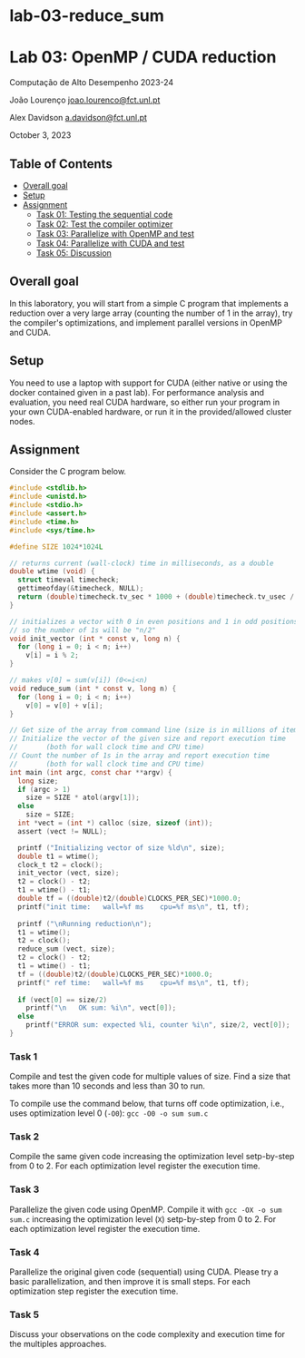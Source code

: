 # lab-03-reduce_sum

# Lab 03: OpenMP / CUDA reduction <!-- omit in toc -->

Computação de Alto Desempenho 2023-24

João Lourenço <joao.lourenco@fct.unl.pt>

Alex Davidson <a.davidson@fct.unl.pt>

October 3, 2023

<!-- ## Assignment link --> <!-- omit in toc -->

<!-- ### <https://classroom.github.com/a/Yk3GawQV> -->

## Table of Contents <!-- omit in toc -->

- [Overall goal](#overall-goal)
- [Setup](#setup)
- [Assignment](#assignment)
  - [Task 01: Testing the sequential code](#task-01)
  - [Task 02: Test the compiler optimizer](#task-02)
  - [Task 03: Parallelize with OpenMP and test](#task-03)
  - [Task 04: Parallelize with CUDA and test](#task-04)
  - [Task 05: Discussion](#task-05)


## Overall goal

In this laboratory, you will start from a simple C program that implements a reduction over a very large array (counting the number of 1 in the array), try the compiler's optimizations, and implement parallel versions in OpenMP and CUDA.

## Setup

You need to use a laptop with support for CUDA (either native or using the docker contained given in a past lab).  For performance analysis and evaluation, you need real CUDA hardware, so either run your program in your own CUDA-enabled hardware, or run it in the provided/allowed cluster nodes.

## Assignment

Consider the C program below.

```c
#include <stdlib.h>
#include <unistd.h>
#include <stdio.h>
#include <assert.h>
#include <time.h>
#include <sys/time.h>

#define SIZE 1024*1024L

// returns current (wall-clock) time in milliseconds, as a double
double wtime (void) {
  struct timeval timecheck;
  gettimeofday(&timecheck, NULL);
  return (double)timecheck.tv_sec * 1000 + (double)timecheck.tv_usec / 1000;
}

// initializes a vector with 0 in even positions and 1 in odd positions
// so the number of 1s will be "n/2"
void init_vector (int * const v, long n) {
  for (long i = 0; i < n; i++)
    v[i] = i % 2;
}

// makes v[0] = sum(v[i]) (0<=i<n)
void reduce_sum (int * const v, long n) {
  for (long i = 0; i < n; i++)
    v[0] = v[0] + v[i];
}

// Get size of the array from command line (size is in millions of items)
// Initialize the vector of the given size and report execution time
//       (both for wall clock time and CPU time)
// Count the number of 1s in the array and report execution time
//       (both for wall clock time and CPU time)
int main (int argc, const char **argv) {
  long size;
  if (argc > 1)
    size = SIZE * atol(argv[1]);
  else
    size = SIZE;  
  int *vect = (int *) calloc (size, sizeof (int));
  assert (vect != NULL);

  printf ("Initializing vector of size %ld\n", size);
  double t1 = wtime();
  clock_t t2 = clock();
  init_vector (vect, size);
  t2 = clock() - t2;
  t1 = wtime() - t1;
  double tf = ((double)t2/(double)CLOCKS_PER_SEC)*1000.0;
  printf("init time:   wall=%f ms    cpu=%f ms\n", t1, tf);
  
  printf ("\nRunning reduction\n");
  t1 = wtime();
  t2 = clock();
  reduce_sum (vect, size);
  t2 = clock() - t2;
  t1 = wtime() - t1;
  tf = ((double)t2/(double)CLOCKS_PER_SEC)*1000.0;
  printf(" ref time:   wall=%f ms    cpu=%f ms\n", t1, tf);
  
  if (vect[0] == size/2)
    printf("\n   OK sum: %i\n", vect[0]);
  else
    printf("ERROR sum: expected %li, counter %i\n", size/2, vect[0]);
}
```

### Task 1

Compile and test the given code for multiple values of size.  Find a size that takes more than 10 seconds and less than 30 to run.

To compile use the command below, that turns off code optimization, i.e., uses optimization level 0 (`-O0`):
`gcc -O0 -o sum sum.c`

### Task 2

Compile the same given code increasing the optimization level setp-by-step from 0 to 2.  For each optimization level register the execution time.

### Task 3

Parallelize the given code using OpenMP.  Compile it with `gcc -OX -o sum sum.c` increasing the optimization level (`X`) setp-by-step from 0 to 2.  For each optimization level register the execution time.

### Task 4

Parallelize the original given code  (sequential)  using CUDA.  Please try a basic parallelization, and then improve it is small steps.  For each optimization step register the execution time.

### Task 5

Discuss your observations on the code complexity and execution time for the multiples approaches.
